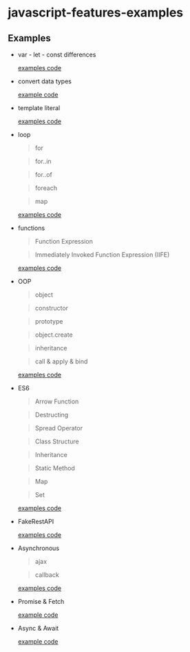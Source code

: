 # javascript-features-examples

Examples
------

* var - let - const differences

  [examples code](https://github.com/serdaralkancode/javascript-features-examples/tree/master/var_let_const_differences) 
  
* convert data types

  [example code](https://github.com/serdaralkancode/javascript-features-examples/tree/master/convertDataTypes)
  
* template literal

  [examples code](https://github.com/serdaralkancode/javascript-features-examples/tree/master/templateLiteral)
  
* loop 

   > for
   
   > for..in
   
   > for..of
   
   > foreach
   
   > map
   
   [examples code](https://github.com/serdaralkancode/javascript-features-examples/blob/master/loop/example.js)
   
 * functions
 
   > Function Expression
   
   > Immediately Invoked Function Expression (IIFE)
   
   [examples code](https://github.com/serdaralkancode/javascript-features-examples/tree/master/functions)
   
 * OOP
 
    > object
    
    > constructor
    
    > prototype
    
    > object.create
    
    > inheritance
    
    > call & apply & bind
    
    [examples code](https://github.com/serdaralkancode/javascript-features-examples/tree/master/OOP)
    
 * ES6
 
    > Arrow Function
    
    > Destructing
    
    > Spread Operator
    
    > Class Structure
    
    > Inheritance
    
    > Static Method
    
    > Map
    
    > Set
    
    [examples code](https://github.com/serdaralkancode/javascript-features-examples/tree/master/ES6)
    
  * FakeRestAPI
  
     [examples code](https://github.com/serdaralkancode/javascript-features-examples/tree/master/FakeRestAPI)
     
  * Asynchronous
  
      > ajax
      
      > callback
      
      [examples code](https://github.com/serdaralkancode/javascript-features-examples/tree/master/Asynchronous)
       
  *  Promise & Fetch
  
      [example code](https://github.com/serdaralkancode/javascript-features-examples/tree/master/Promise_Fetch)
      
  * Async & Await
  
      [example code](https://github.com/serdaralkancode/javascript-features-examples/tree/master/Async_Await_Functions)
      
